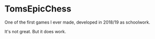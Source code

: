 # TomsEpicChess

One of the first games I ever made, developed in 2018/19 as schoolwork.

It's not great.
But it does work.